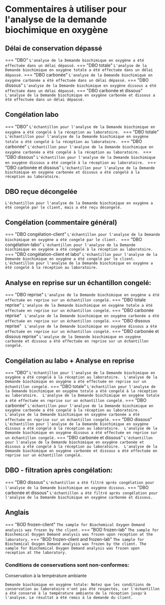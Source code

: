 # Commentaires à utiliser pour l'analyse de la demande biochimique en oxygène

## Délai de conservation dépassé

=== "DBO"
    ```
    L'analyse de la Demande biochimique en oxygène a été effectuée dans un délai dépassé.
    ```
=== "DBO totale"
    ```
    L'analyse de la Demande biochimique en oxygène totale a été effectuée dans un délai dépassé.
    ```
=== "DBO carbonée"
    ```
    L'analyse de la Demande biochimique en oxygène carbonée a été effectuée dans un délai dépassé.
    ```
=== "DBO dissous"
    ```
    L'analyse de la Demande biochimique en oxygène dissous a été effectuée dans un délai dépassé.
    ```
=== "DBO carbonée et dissous"
    ```
    L'analyse de la Demande biochimique en oxygène carbonée et dissous a été effectuée dans un délai dépassé.
    ```

## Congélation labo 

=== "DBO"
    ```
    L'échantillon pour l'analyse de la Demande biochimique en oxygène a été congelé à la réception au laboratoire. 
    ```
=== "DBO totale"
    ```
    L'échantillon pour l'analyse de la Demande biochimique en oxygène totale a été congelé à la réception au laboratoire. 
    ```
=== "DBO carbonée"
    ```
    L'échantillon pour l'analyse de la Demande biochimique en oxygène carbonée a été congelé à la réception au laboratoire. 
    ```
=== "DBO dissous"
    ```
    L'échantillon pour l'analyse de la Demande biochimique en oxygène dissous a été congelé à la réception au laboratoire. 
    ```
=== "DBO carbonée et dissous"
    ```
    L'échantillon pour l'analyse de la Demande biochimique en oxygène carbonée et dissous a été congelé à la réception au laboratoire. 
    ```

## DBO reçue décongelée
```
L'échantillon pour l'analyse de la Demande biochimique en oxygène a été congelé par le client, mais a été reçu décongelé.
```

## Congélation (commentaire général)
=== "DBO congélation-client"
    ```
    L'échantillon pour l'analyse de la Demande biochimique en oxygène a été congelé par le client. 
    ```
=== "DBO congélation-labo"
    ```
    L'échantillon pour l'analyse de la Demande biochimique en oxygène a été congelé à la réception au laboratoire. 
    ```
=== "DBO congélation-client et labo"
    ```
    L'échantillon pour l'analyse de la Demande biochimique en oxygène a été congelé par le client.
    L'échantillon pour l'analyse de la Demande biochimique en oxygène a été congelé à la réception au laboratoire. 
    ```

## Analyse en reprise sur un échantillon congelé:

=== "DBO reprise"
    ```
    L'analyse de la Demande biochimique en oxygène a été effectuée en reprise sur un échantillon congelé.
    ```
=== "DBO totale reprise"
    ```
    L'analyse de la Demande biochimique en oxygène totale a été effectuée en reprise sur un échantillon congelé.
    ```
=== "DBO carbonée reprise"
    ``` 
    L'analyse de la Demande biochimique en oxygène carbonée a été effectuée en reprise sur un échantillon congelé.
    ```
=== "DBO dissous reprise"
    ``` 
    L'analyse de la Demande biochimique en oxygène dissous a été effectuée en reprise sur un échantillon congelé.
    ```
=== "DBO carbonée et dissous reprise"
    ```
    L'analyse de la Demande biochimique en oxygène carbonée et dissous a été effectuée en reprise sur un échantillon congelé.
    ```

## Congélation au labo + Analyse en reprise
=== "DBO"
    ```
    L'échantillon pour l'analyse de la Demande biochimique en oxygène a été congelé à la réception au laboratoire. 
    L'analyse de la Demande biochimique en oxygène a été effectuée en reprise sur un échantillon congelé.
    ```
=== "DBO totale"
    ```
    L'échantillon pour l'analyse de la Demande biochimique en oxygène totale a été congelé à la réception au laboratoire. 
    L'analyse de la Demande biochimique en oxygène totale a été effectuée en reprise sur un échantillon congelé.
    ```
=== "DBO carbonée"
    ```
    L'échantillon pour l'analyse de la Demande biochimique en oxygène carbonée a été congelé à la réception au laboratoire. 
    L'analyse de la Demande biochimique en oxygène carbonée a été effectuée en reprise sur un échantillon congelé.
    ```
=== "DBO dissous"
    ```
    L'échantillon pour l'analyse de la Demande biochimique en oxygène dissous a été congelé à la réception au laboratoire. 
    L'analyse de la Demande biochimique en oxygène dissous a été effectuée en reprise sur un échantillon congelé.
    ```
=== "DBO carbonée et dissous"
    ```
    L'échantillon pour l'analyse de la Demande biochimique en oxygène carbonée et dissous a été congelé à la réception au laboratoire. 
    L'analyse de la Demande biochimique en oxygène carbonée et dissous a été effectuée en reprise sur un échantillon congelé.
    ```

## DBO - filtration après congélation:
=== "DBO dissous"
    ```
    L'échantillon a été filtré après congélation pour l'analyse de la Demande biochimique en oxygène dissous.
    ```
=== "DBO carbonée et dissous"
    ```
    L'échantillon a été filtré après congélation pour l'analyse de la Demande biochimique en oxygène carbonée et dissous.
    ```

## Anglais
=== "BOD frozen-client"
    ```
    The sample for Biochemical Oxygen Demand analysis was frozen by the client.
    ```
=== "BOD frozen-lab"
    ```
    The sample for Biochemical Oxygen Demand analysis was frozen upon reception at the laboratory.
    ```
=== "BOD frozen-client and frozen-lab"
    ```
    The sample for Biochemical Oxygen Demand analysis was frozen by the client.
    The sample for Biochemical Oxygen Demand analysis was frozen upon reception at the laboratory.
    ```

### Conditions de conservations sont non-conformes:

Conservation à la température ambiante
```
Demande biochimique en oxygène totale: Notez que les conditions de conservation au laboratoire n'ont pas été respectés, car l'échantillon a été conservé à la température ambiante de la réception jusqu'à l'analyse. Le résultat a été remis à la demande du client.
```